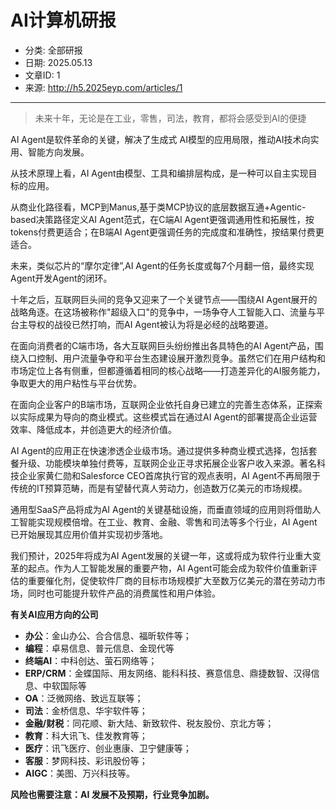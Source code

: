 # AI计算机研报
- 分类: 全部研报
- 日期: 2025.05.13
- 文章ID: 1
- 来源: http://h5.2025eyp.com/articles/1

---

> 未来十年，无论是在工业，零售，司法，教育，都将会感受到AI的便捷

AI Agent是软件革命的关键，解决了生成式 AI模型的应用局限，推动AI技术向实用、智能方向发展。

从技术原理上看，AI Agent由模型、工具和编排层构成，是一种可以自主实现目标的应用。

从商业化路径看，MCP到Manus,基于类MCP协议的底层数据互通+Agentic-based决策路径定义AI Agent范式，在C端Al Agent更强调通用性和拓展性，按tokens付费更适合；在B端AI Agent更强调任务的完成度和准确性，按结果付费更适合。

未来，类似芯片的“摩尔定律”,AI Agent的任务长度或每7个月翻一倍，最终实现Agent开发Agent的闭环。

十年之后，互联网巨头间的竞争又迎来了一个关键节点——围绕AI Agent展开的战略角逐。在这场被称作"超级入口"的竞争中，一场争夺人工智能入口、流量与平台主导权的战役已然打响，而AI Agent被认为将是必经的战略要道。

在面向消费者的C端市场，各大互联网巨头纷纷推出各具特色的AI Agent产品，围绕入口控制、用户流量争夺和平台生态建设展开激烈竞争。虽然它们在用户结构和市场定位上各有侧重，但都遵循着相同的核心战略——打造差异化的AI服务能力，争取更大的用户粘性与平台优势。

在面向企业客户的B端市场，互联网企业依托自身已建立的完善生态体系，正探索以实际成果为导向的商业模式。这些模式旨在通过AI Agent的部署提高企业运营效率、降低成本，并创造更大的经济价值。

AI Agent的应用正在快速渗透企业级市场。通过提供多种商业模式选择，包括套餐升级、功能模块单独付费等，互联网企业正寻求拓展企业客户收入来源。著名科技企业家黄仁勋和Salesforce CEO首席执行官的观点表明，AI Agent不再局限于传统的IT预算范畴，而是有望替代真人劳动力，创造数万亿美元的市场规模。

通用型SaaS产品将成为AI Agent的关键基础设施，而垂直领域的应用则将借助人工智能实现规模倍增。在工业、教育、金融、零售和司法等多个行业，AI Agent已开始展现其应用价值并实现初步落地。

我们预计，2025年将成为AI Agent发展的关键一年，这或将成为软件行业重大变革的起点。作为人工智能发展的重要产物，AI Agent可能会成为软件价值重新评估的重要催化剂，促使软件厂商的目标市场规模扩大至数万亿美元的潜在劳动力市场，同时也可能提升软件产品的消费属性和用户体验。

**有关AI应用方向的公司**

- **办公**：金山办公、合合信息、福昕软件等；
- **编程**：卓易信息、普元信息、金现代等
- **终端AI**：中科创达、萤石网络等；
- **ERP/CRM**：金蝶国际、用友网络、能科科技、赛意信息、鼎捷数智、汉得信息、中软国际等
- **OA**：泛微网络、致远互联等；
- **司法**：金桥信息、华宇软件等；
- **金融/财税**：同花顺、新大陆、新致软件、税友股份、京北方等；
- **教育**：科大讯飞、佳发教育等；
- **医疗**：讯飞医疗、创业惠康、卫宁健康等；
- **客服**：梦网科技、彩讯股份等；
- **AIGC**：美图、万兴科技等。

**风险也需要注意：AI 发展不及预期，行业竞争加剧。**
